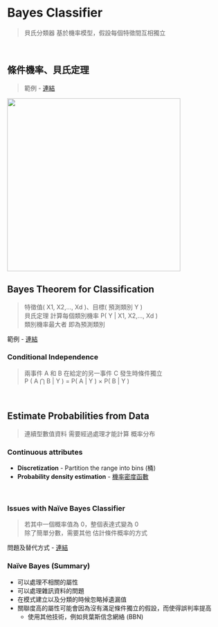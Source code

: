 # Bayes Classifier 
> 貝氏分類器 基於機率模型，假設每個特徵間互相獨立

<br>

## 條件機率、貝氏定理
> 範例 - [連結](https://github.com/fuhsaio/BDLabNotes/blob/main/src/ch4_Bayes_Theorem.pdf)
<img src="https://user-images.githubusercontent.com/86312099/125765293-046f093f-8953-4359-b7ad-e21cd55accd4.png" width="400">

<br>

## Bayes Theorem for Classification
> 特徵值( X1, X2,…, Xd )、目標( 預測類別 Y )  
> 貝氏定理 計算每個類別機率 P( Y | X1, X2,…, Xd )  
> 類別機率最大者 即為預測類別  

範例 - [連結](https://github.com/fuhsaio/BDLabNotes/blob/main/src/ch4_Bayes_eg.pdf)  

### Conditional Independence
> 兩事件 A 和 B 在給定的另一事件 C 發生時條件獨立  
> P ( A ⋂ B | Y ) = P( A | Y ) × P( B | Y ) 

<br>

## Estimate Probabilities from Data
> 連續型數值資料 需要經過處理才能計算 概率分布

### Continuous attributes
+ **Discretization** - Partition the range into bins (桶)
+ **Probability density estimation** - [機率密度函數](https://github.com/fuhsaio/BDLabNotes/blob/main/src/ch4_Bayes_continous_probability.pdf)

<br>

### Issues with Naïve Bayes Classifier
> 若其中一個概率值為 0，整個表達式變為 0  
> 除了簡單分數，需要其他 估計條件概率的方式

問題及替代方式 - [連結](https://github.com/fuhsaio/BDLabNotes/blob/main/src/ch4_Bayes_issue.pdf)


### Naïve Bayes (Summary)
+ 可以處理不相關的屬性
+ 可以處理雜訊資料的問題
+ 在模式建立以及分類的時候忽略掉遺漏值
+ 關聯度高的屬性可能會因為沒有滿足條件獨立的假設，而使得誤判率提高
  + 使用其他技術，例如貝葉斯信念網絡 (BBN)


